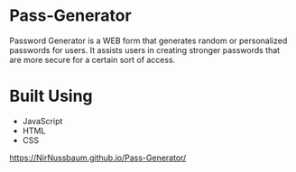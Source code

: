 # Pass-Generator

Password Generator is a WEB form that generates random or personalized passwords for users. It assists users in creating stronger passwords that are more secure for a certain sort of access.


# Built Using
- JavaScript
- HTML
- CSS

https://NirNussbaum.github.io/Pass-Generator/
